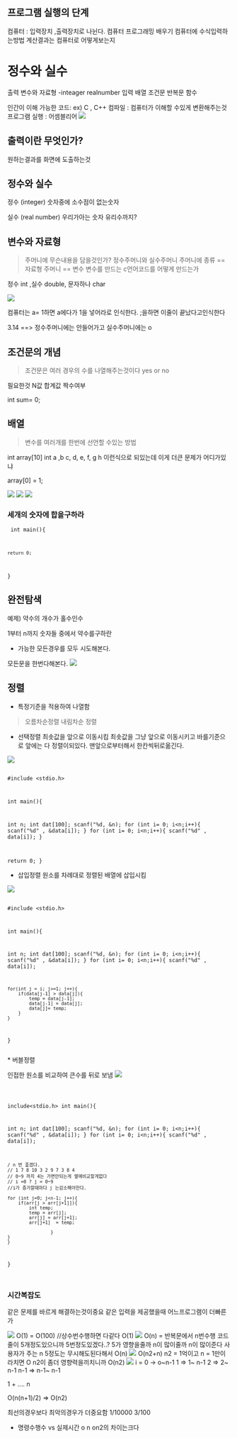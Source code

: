 ##  프로그램 실행의 단계

컴퓨터 : 입력장치 ,출력장치로 나뉜다.
컴퓨터 프로그래밍 배우기 컴퓨터에 수식입력하는방법
계산결과는 컴퓨터로 어떻게보는지

<h1>정수와 실수</h1>
출력
변수와 자료형 -inteager realnumber
입력 배열
조건문 
반복문 함수


인간이 이해 가능한 코드: ex) C , C++
컴파일 : 컴퓨터가 이해할 수있게 변환해주는것
프로그램 실행 : 어셈블리어
<img src= "/program.PNG">

## 출력이란 무엇인가?
원하는결과를 화면에 도출하는것

## 정수와 실수
정수 (integer)
숫자중에 소수점이 없는숫자

실수 (real number)
우리가아는 숫자 유리수까지?

## 변수와 자료형
>주머니에 무슨내용을 담을것인가?
정수주머니와 실수주머니
주머니에 종류 == 자료형
주머니 == 변수
변수를 만드는 c언어코드를 어떻게 만드는가

정수 int ,실수 double, 문자하나 char

<img src="/정수와 실수.PNG">

 컴퓨터는 a= 1하면 a에다가 1을 넣어라로 인식한다.
 ;을하면 이줄이 끝났다고인식한다

3.14 ==> 정수주머니에는 안들어가고 실수주머니에는 o

## 조건문의 개념
>조건문은 여러 경우의 수를 나열해주는것이다
yes or no


필요한것
N값
합계값
짝수여부

int sum= 0;

## 배열
> 변수를 여러개를 한번에 선언할 수있는 방법

int array[10]
int a ,b c, d, e, f, g h
이런식으로 되있는데 이게 더큰 문제가 어디가있냐

array[0] = 1;

<img src ="/배열.PNG">
<img src ="/배열2.PNG">
<img src ="/배열3.PNG">


### 세개의 숫자에 합을구하라
<code> int main(){

    return 0;
}  </code>


## 완전탐색
예제) 약수의 개수가 홀수인수

1부터 n까지 숫자들 중에서 약수를구하란


* 가능한 모든경우를 모두 시도해본다.

모든문을 한번다해본다.
<img src ="/완전탐색.PNG">



## 정렬
* 특정기준을 적용하여 나열함
> 오름차순정렬 내림차순 정렬

* 선택정렬
최솟값을 앞으로 이동시킴 최솟값을 그냥 앞으로 이동시키고 바를기준으로 앞에는 다 정렬이되있다.
맨앞으로부터해서 한칸씩뒤로옮긴다.
<img src ="/선택정렬.PNG">
<code> 

#include <stdio.h>

int main(){

int n;
int dat[100];
scanf("%d, &n);
for (int i= 0; i<n;i++){
    scanf("%d" , &data[i]);
}
for (int i= 0; i<n;i++){
    scanf("%d" , data[i]);
}


return 0;
}  </code>


* 삽입정렬
원소를 차례대로 정렬된 배열에 삽입시킴
<img src ="/삽입정렬.PNG">

<code> 

#include <stdio.h>

int main(){

int n;
int dat[100];
scanf("%d, &n);
for (int i= 0; i<n;i++){
    scanf("%d" , &data[i]);
}
for (int i= 0; i<n;i++){
    scanf("%d" , data[i]);

    for(int j = i; j>=1; j++){
        if(data[j-1] > data[j]){
            temp = data[j-1];
            data[j-1] = data[j];
            data[j]= temp;
        }
    }
}

</code>
* 버블정렬

인접한 원소를 비교하여 큰수를 뒤로 보냄
<img src ="/버블정렬.PNG">

<code> 

include<stdio.h>
int main(){

int n;
int dat[100];
scanf("%d, &n);
for (int i= 0; i<n;i++){
    scanf("%d" , &data[i]);
}
for (int i= 0; i<n;i++){
    scanf("%d" , data[i]);

    / n 번 훑겠다.
    // 1 7 8 10 3 2 9 7 3 8 4
    // 0~9 까지 4는 가면안되는게 옆에비교할게없다
    // i =0 ? j = 0~9
    //i가 증가할때마다 j 는감소해야한다.

    for (int j=0; j<n-1; j++){
        if(arr[j > arr[j+1]]){
            int temp;
            temp = arr[j];
            arr[j] = arr[j+1];
            arr[j+1]  = temp;
             
                    }
    }
    }
}

</code>


### 시간복잡도
같은 문제를 바르게 해결하는것이중요
같은 입력을 제공했을때 어느프로그램이 더빠른가

<img src ="/시간복잡도.PNG">
O(1) = O(100) //상수번수행하면 다같다 O(1)
<img src ="/시간복잡도1.PNG">
O(n) = 반복문에서 n번수행 코드줄이 5개정도있으니까 5번정도있겠다..?
5가 영향을줄까 n이 많이줄까 n이 많이준다 사용자가 주는 n 5정도는 무시해도된다해서
O(n)
<img src ="/시간복잡도2.PNG">
O(n2+n) n2 = 1억이고 n = 1만이라치면 O n2이 좀더 영향력을끼치니까
O(n2) 
<img src ="/시간복잡도3.PNG">
i = 0 -> o~n-1
1 => 1~ n-1
2 => 2~ n-1
n-1 => n-1~ n-1

1 + ....  n  

O(n(n+1)/2)
=> O(n2)

최선의경우보다 최악의경우가 더중요함
1/10000 3/100

* 명령수행수 vs 실제시간
o n on2의 차이는크다
